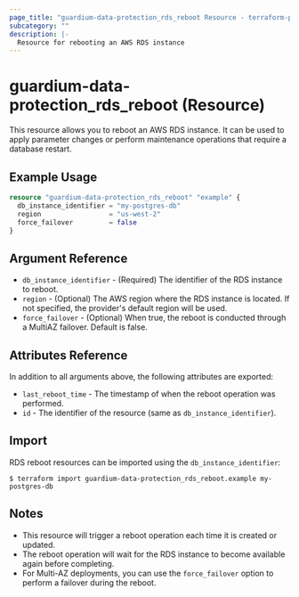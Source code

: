 ```yaml
---
page_title: "guardium-data-protection_rds_reboot Resource - terraform-provider-guardium-data-protection"
subcategory: ""
description: |-
  Resource for rebooting an AWS RDS instance
---
```


# guardium-data-protection_rds_reboot (Resource)

This resource allows you to reboot an AWS RDS instance. It can be used to apply parameter changes or perform maintenance operations that require a database restart.

## Example Usage

```terraform
resource "guardium-data-protection_rds_reboot" "example" {
  db_instance_identifier = "my-postgres-db"
  region                 = "us-west-2"
  force_failover         = false
}
```

## Argument Reference

* `db_instance_identifier` - (Required) The identifier of the RDS instance to reboot.
* `region` - (Optional) The AWS region where the RDS instance is located. If not specified, the provider's default region will be used.
* `force_failover` - (Optional) When true, the reboot is conducted through a MultiAZ failover. Default is false.

## Attributes Reference

In addition to all arguments above, the following attributes are exported:

* `last_reboot_time` - The timestamp of when the reboot operation was performed.
* `id` - The identifier of the resource (same as `db_instance_identifier`).

## Import

RDS reboot resources can be imported using the `db_instance_identifier`:

```
$ terraform import guardium-data-protection_rds_reboot.example my-postgres-db
```

## Notes

* This resource will trigger a reboot operation each time it is created or updated.
* The reboot operation will wait for the RDS instance to become available again before completing.
* For Multi-AZ deployments, you can use the `force_failover` option to perform a failover during the reboot.